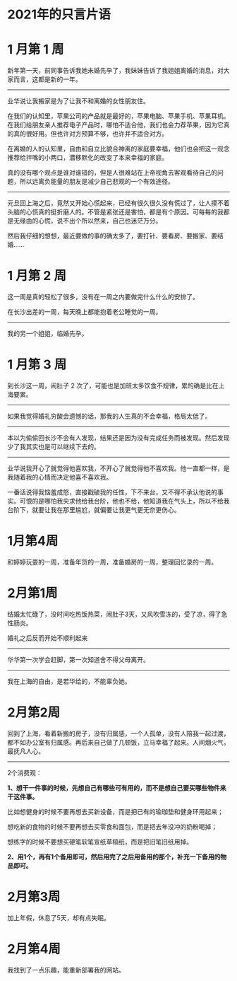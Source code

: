 # 2021年的只言片语

# 1 月第 1 周

新年第一天，前同事告诉我她未婚先孕了，我妹妹告诉了我姐姐离婚的消息，对大家而言，这都是新的一年。

---

业华说让我搬家是为了让我不和离婚的女性朋友住。

在我们的认知里，苹果公司的产品就是最好的，苹果电脑、苹果手机、苹果耳机。在我们给朋友亲人推荐电子产品时，哪怕不适合他，我们也会力荐苹果，因为它真的真的很好用。但也许对方预算不够，也许并不适合对方。

在离婚的人的认知里，自由和自立比貌合神离的家庭要幸福，他们也会把这一观念推荐给拌嘴的小两口，潜移默化的改变了本来幸福的家庭。

真的没有哪个观点是谁对谁错的，但是人很难站在上帝视角去客观看待自己的问题，所以远离负能量的朋友是减少自己悲观的一个有效途径。

---

元旦回上海之后，竟然又开始心慌起来，已经有很久很久没有慌过了，让人摸不着头脑的心慌真的挺折磨人的。不管是紧张还是害怕，都是有个原因。可每每的我都是无缘由的心慌，说不出个所以然来，自己也迷茫万分。

然后我仔细的想想，最近要做的事的确太多了，要打针、要看房、要搬家、要结婚……

# 1 月第 2 周

这一周是真的轻松了很多，没有在一周之内要做完什么什么的安排了。

在长沙出差的一周，每天晚上都能抱着老公睡觉的一周。

---

我的另一个姐姐，临婚先孕。

# 1 月第 3 周

到长沙这一周，闹肚子 2 次了，可能也是加班太多饮食不规律，累的确是比在上海要累。

---

如果我觉得婚礼穷酸会遗憾的话，那我的人生真的不会幸福，格局太低了。

---

本以为偷偷回长沙不会有人发现，结果还是因为没有完成任务而被发现。然后发现少了我其实也是可以继续下去的。

---

业华说我开心了就觉得他喜欢我，不开心了就觉得他不喜欢我。他一直都一样，是我随着我的心情而决定他喜不喜欢我。

一番话说得我恼羞成怒，直接戳破我的任性，下不来台，又不得不承认他说的事实。可恨的是哪怕我央求他给我台阶，他也不给，他知道我在气头上，所以不给我台阶下，就要让我在那里尴尬，就偏要让我更气更无奈更伤心。

# 1月第4周

和婷婷玩耍的一周，准备年货的一周，准备婚房的一周，整理回忆录的一周。

# 2月第1周

结婚太忙碌了，没时间吃热饭热菜，闹肚子3天，又风吹雪冻的，受了凉，得了急性肠炎。

婚礼之后反而开始不顺利起来

---

华华第一次学会赶脚，第一次知道舍不得父母离开。

---

我在上海的自由，是若华给的，不能辜负她。

# 2月第2周

回到了上海，看着新搬的房子，没有归属感，一个人孤单，没有人陪我一起过渡，都不如办公室有归属感。再后来自己做了几顿饭，立马幸福了起来。人间烟火气，最抚凡人心。

---

2个消费观：

**1、想干一件事的时候，先想自己有哪些可有用的，而不是想自己要买哪些物件来干这件事。**

比如想健身的时候不要再想去买新设备，而是把已有的瑜珈垫和健身环用起来；

想吃新的食物的时候不要再想去买零食和面包，而是把去年没冲的奶粉喝掉；

想练字的时候不要想买硬笔软笔宣纸草稿纸，而是把旧笔旧纸用掉。

**2、用1个，再有1个备用即可，然后用完了之后用备用的那个，补充一下备用的物品即可。**

# 2月第3周

加上年假，休息了5天，却有点失眠。

# 2月第4周

我找到了一点乐趣，能重新部署我的网站。